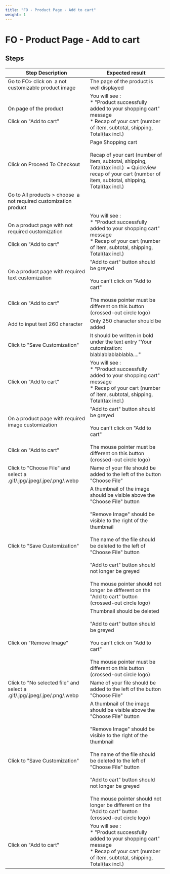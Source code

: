 ```yaml
---
title: "FO - Product Page - Add to cart"
weight: 1
---
```


# FO - Product Page - Add to cart
## Steps
| Step Description | Expected result |
| ----- | ----- |
| Go to FO> click on  a not customizable product image | The page of the product is well displayed |
| On page of the product<br><br>Click on "Add to cart" | You will see :<br> * "Product successfully added to your shopping cart" message<br> * Recap of your cart (number of item, subtotal, shipping, Total(tax incl.) |
| Click on Proceed To Checkout | Page Shopping cart<br><br>Recap of your cart (number of item, subtotal, shipping, Total(tax incl.)  = Quickview recap of your cart (number of item, subtotal, shipping, Total(tax incl.) |
| Go to All products > choose  a not required customization product |  |
| On a product page with not required customization<br><br>Click on "Add to cart" | You will see :<br> * "Product successfully added to your shopping cart" message<br> * Recap of your cart (number of item, subtotal, shipping, Total(tax incl.) |
| On a product page with required text customization<br><br> <br><br>Click on "Add to cart" | "Add to cart" button should be greyed<br><br>You can't click on "Add to cart"<br><br>The mouse pointer must be different on this button (crossed-out circle logo) |
| Add to input text 260 character | Only 250 character should be added |
| Click to "Save Customization" | It should be written in bold under the text entry "Your cutomization: blablablablablabla...." |
| Click on "Add to cart" | You will see :<br> * "Product successfully added to your shopping cart" message<br> * Recap of your cart (number of item, subtotal, shipping, Total(tax incl.) |
| On a product page with required image customization<br><br> <br><br>Click on "Add to cart" | "Add to cart" button should be greyed<br><br>You can't click on "Add to cart"<br><br>The mouse pointer must be different on this button (crossed-out circle logo) |
| Click to "Choose File" and select a .gif/.jpg/.jpeg/.jpe/.png/.webp | Name of your file should be added to the left of the button "Choose File" |
| Click to "Save Customization" | A thumbnail of the image should be visible above the "Choose File" button<br><br>"Remove Image" should be visible to the right of the thumbnail<br><br>The name of the file should be deleted to the left of "Choose File" button<br><br>"Add to cart" button should not longer be greyed<br><br>The mouse pointer should not longer be different on the "Add to cart" button (crossed-out circle logo) |
| Click on "Remove Image" | Thumbnail should be deleted <br><br>"Add to cart" button should be greyed<br><br>You can't click on "Add to cart"<br><br>The mouse pointer must be different on this button (crossed-out circle logo) |
| Click to "No selected file" and select a .gif/.jpg/.jpeg/.jpe/.png/.webp | Name of your file should be added to the left of the button "Choose File" |
| Click to "Save Customization" | A thumbnail of the image should be visible above the "Choose File" button<br><br>"Remove Image" should be visible to the right of the thumbnail<br><br>The name of the file should be deleted to the left of "Choose File" button<br><br>"Add to cart" button should not longer be greyed<br><br>The mouse pointer should not longer be different on the "Add to cart" button (crossed-out circle logo) |
| Click on "Add to cart" | You will see :<br> * "Product successfully added to your shopping cart" message<br> * Recap of your cart (number of item, subtotal, shipping, Total(tax incl.) |
